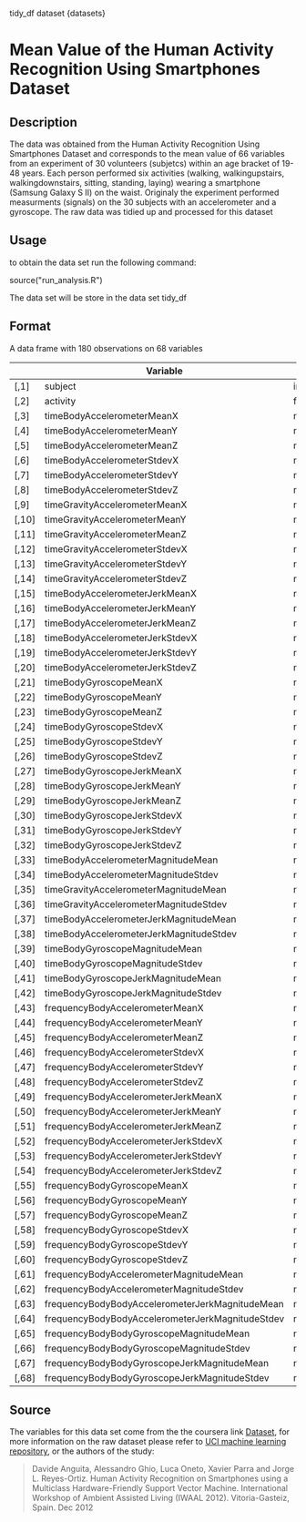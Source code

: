 tidy_df dataset {datasets}
# Mean Value of the Human Activity Recognition Using Smartphones Dataset
## Description
The data was obtained from the Human Activity Recognition Using Smartphones Dataset and corresponds to the mean value of 66 variables from an experiment of  30 volunteers (subjetcs) within an age bracket of 19-48 years. Each person performed six activities (walking, walkingupstairs, walkingdownstairs, sitting, standing, laying) wearing a smartphone (Samsung Galaxy S II) on the waist. Originaly the experiment performed measurments (signals) on the 30 subjects with an accelerometer and a gyroscope. The raw data was tidied up and processed for this dataset
## Usage
to obtain the data set run the following command:

  source("run_analysis.R")

 The data set will be store in the data set tidy_df

## Format
A data frame with  180  observations on  68  variables    

<table>
<thead>
<tr>
<th> </th>
<th>Variable</th>
<th>Type</th>
<th>Range</th>
</tr>
</thead>
<tbody>
<tr>
<td>[,1]</td>
<td>subject</td>
<td>integer</td>
<td>(1,30)</td>
</tr>
<tr>
<td>[,2]</td>
<td>activity</td>
<td>factor</td>
<td>6 factors</td>
</tr>
<tr>
<td>[,3]</td>
<td>timeBodyAccelerometerMeanX</td>
<td>numeric</td>
<td>(0.2216,0.301)</td>
</tr>
<tr>
<td>[,4]</td>
<td>timeBodyAccelerometerMeanY</td>
<td>numeric</td>
<td>(-0.0405,-0.001)</td>
</tr>
<tr>
<td>[,5]</td>
<td>timeBodyAccelerometerMeanZ</td>
<td>numeric</td>
<td>(-0.1525,-0.075)</td>
</tr>
<tr>
<td>[,6]</td>
<td>timeBodyAccelerometerStdevX</td>
<td>numeric</td>
<td>(-0.9961,0.627)</td>
</tr>
<tr>
<td>[,7]</td>
<td>timeBodyAccelerometerStdevY</td>
<td>numeric</td>
<td>(-0.9902,0.617)</td>
</tr>
<tr>
<td>[,8]</td>
<td>timeBodyAccelerometerStdevZ</td>
<td>numeric</td>
<td>(-0.9877,0.609)</td>
</tr>
<tr>
<td>[,9]</td>
<td>timeGravityAccelerometerMeanX</td>
<td>numeric</td>
<td>(-0.68,0.975)</td>
</tr>
<tr>
<td>[,10]</td>
<td>timeGravityAccelerometerMeanY</td>
<td>numeric</td>
<td>(-0.4799,0.957)</td>
</tr>
<tr>
<td>[,11]</td>
<td>timeGravityAccelerometerMeanZ</td>
<td>numeric</td>
<td>(-0.4951,0.958)</td>
</tr>
<tr>
<td>[,12]</td>
<td>timeGravityAccelerometerStdevX</td>
<td>numeric</td>
<td>(-0.9968,-0.83)</td>
</tr>
<tr>
<td>[,13]</td>
<td>timeGravityAccelerometerStdevY</td>
<td>numeric</td>
<td>(-0.9942,-0.644)</td>
</tr>
<tr>
<td>[,14]</td>
<td>timeGravityAccelerometerStdevZ</td>
<td>numeric</td>
<td>(-0.991,-0.61)</td>
</tr>
<tr>
<td>[,15]</td>
<td>timeBodyAccelerometerJerkMeanX</td>
<td>numeric</td>
<td>(0.0427,0.13)</td>
</tr>
<tr>
<td>[,16]</td>
<td>timeBodyAccelerometerJerkMeanY</td>
<td>numeric</td>
<td>(-0.0387,0.057)</td>
</tr>
<tr>
<td>[,17]</td>
<td>timeBodyAccelerometerJerkMeanZ</td>
<td>numeric</td>
<td>(-0.0675,0.038)</td>
</tr>
<tr>
<td>[,18]</td>
<td>timeBodyAccelerometerJerkStdevX</td>
<td>numeric</td>
<td>(-0.9946,0.544)</td>
</tr>
<tr>
<td>[,19]</td>
<td>timeBodyAccelerometerJerkStdevY</td>
<td>numeric</td>
<td>(-0.9895,0.355)</td>
</tr>
<tr>
<td>[,20]</td>
<td>timeBodyAccelerometerJerkStdevZ</td>
<td>numeric</td>
<td>(-0.9933,0.031)</td>
</tr>
<tr>
<td>[,21]</td>
<td>timeBodyGyroscopeMeanX</td>
<td>numeric</td>
<td>(-0.2058,0.193)</td>
</tr>
<tr>
<td>[,22]</td>
<td>timeBodyGyroscopeMeanY</td>
<td>numeric</td>
<td>(-0.2042,0.027)</td>
</tr>
<tr>
<td>[,23]</td>
<td>timeBodyGyroscopeMeanZ</td>
<td>numeric</td>
<td>(-0.0725,0.179)</td>
</tr>
<tr>
<td>[,24]</td>
<td>timeBodyGyroscopeStdevX</td>
<td>numeric</td>
<td>(-0.9943,0.268)</td>
</tr>
<tr>
<td>[,25]</td>
<td>timeBodyGyroscopeStdevY</td>
<td>numeric</td>
<td>(-0.9942,0.477)</td>
</tr>
<tr>
<td>[,26]</td>
<td>timeBodyGyroscopeStdevZ</td>
<td>numeric</td>
<td>(-0.9855,0.565)</td>
</tr>
<tr>
<td>[,27]</td>
<td>timeBodyGyroscopeJerkMeanX</td>
<td>numeric</td>
<td>(-0.1572,-0.022)</td>
</tr>
<tr>
<td>[,28]</td>
<td>timeBodyGyroscopeJerkMeanY</td>
<td>numeric</td>
<td>(-0.0768,-0.013)</td>
</tr>
<tr>
<td>[,29]</td>
<td>timeBodyGyroscopeJerkMeanZ</td>
<td>numeric</td>
<td>(-0.0925,-0.007)</td>
</tr>
<tr>
<td>[,30]</td>
<td>timeBodyGyroscopeJerkStdevX</td>
<td>numeric</td>
<td>(-0.9965,0.179)</td>
</tr>
<tr>
<td>[,31]</td>
<td>timeBodyGyroscopeJerkStdevY</td>
<td>numeric</td>
<td>(-0.9971,0.296)</td>
</tr>
<tr>
<td>[,32]</td>
<td>timeBodyGyroscopeJerkStdevZ</td>
<td>numeric</td>
<td>(-0.9954,0.193)</td>
</tr>
<tr>
<td>[,33]</td>
<td>timeBodyAccelerometerMagnitudeMean</td>
<td>numeric</td>
<td>(-0.9865,0.645)</td>
</tr>
<tr>
<td>[,34]</td>
<td>timeBodyAccelerometerMagnitudeStdev</td>
<td>numeric</td>
<td>(-0.9865,0.428)</td>
</tr>
<tr>
<td>[,35]</td>
<td>timeGravityAccelerometerMagnitudeMean</td>
<td>numeric</td>
<td>(-0.9865,0.645)</td>
</tr>
<tr>
<td>[,36]</td>
<td>timeGravityAccelerometerMagnitudeStdev</td>
<td>numeric</td>
<td>(-0.9865,0.428)</td>
</tr>
<tr>
<td>[,37]</td>
<td>timeBodyAccelerometerJerkMagnitudeMean</td>
<td>numeric</td>
<td>(-0.9928,0.434)</td>
</tr>
<tr>
<td>[,38]</td>
<td>timeBodyAccelerometerJerkMagnitudeStdev</td>
<td>numeric</td>
<td>(-0.9946,0.451)</td>
</tr>
<tr>
<td>[,39]</td>
<td>timeBodyGyroscopeMagnitudeMean</td>
<td>numeric</td>
<td>(-0.9807,0.418)</td>
</tr>
<tr>
<td>[,40]</td>
<td>timeBodyGyroscopeMagnitudeStdev</td>
<td>numeric</td>
<td>(-0.9814,0.3)</td>
</tr>
<tr>
<td>[,41]</td>
<td>timeBodyGyroscopeJerkMagnitudeMean</td>
<td>numeric</td>
<td>(-0.9973,0.088)</td>
</tr>
<tr>
<td>[,42]</td>
<td>timeBodyGyroscopeJerkMagnitudeStdev</td>
<td>numeric</td>
<td>(-0.9977,0.25)</td>
</tr>
<tr>
<td>[,43]</td>
<td>frequencyBodyAccelerometerMeanX</td>
<td>numeric</td>
<td>(-0.9952,0.537)</td>
</tr>
<tr>
<td>[,44]</td>
<td>frequencyBodyAccelerometerMeanY</td>
<td>numeric</td>
<td>(-0.989,0.524)</td>
</tr>
<tr>
<td>[,45]</td>
<td>frequencyBodyAccelerometerMeanZ</td>
<td>numeric</td>
<td>(-0.9895,0.281)</td>
</tr>
<tr>
<td>[,46]</td>
<td>frequencyBodyAccelerometerStdevX</td>
<td>numeric</td>
<td>(-0.9966,0.659)</td>
</tr>
<tr>
<td>[,47]</td>
<td>frequencyBodyAccelerometerStdevY</td>
<td>numeric</td>
<td>(-0.9907,0.56)</td>
</tr>
<tr>
<td>[,48]</td>
<td>frequencyBodyAccelerometerStdevZ</td>
<td>numeric</td>
<td>(-0.9872,0.687)</td>
</tr>
<tr>
<td>[,49]</td>
<td>frequencyBodyAccelerometerJerkMeanX</td>
<td>numeric</td>
<td>(-0.9946,0.474)</td>
</tr>
<tr>
<td>[,50]</td>
<td>frequencyBodyAccelerometerJerkMeanY</td>
<td>numeric</td>
<td>(-0.9894,0.277)</td>
</tr>
<tr>
<td>[,51]</td>
<td>frequencyBodyAccelerometerJerkMeanZ</td>
<td>numeric</td>
<td>(-0.992,0.158)</td>
</tr>
<tr>
<td>[,52]</td>
<td>frequencyBodyAccelerometerJerkStdevX</td>
<td>numeric</td>
<td>(-0.9951,0.477)</td>
</tr>
<tr>
<td>[,53]</td>
<td>frequencyBodyAccelerometerJerkStdevY</td>
<td>numeric</td>
<td>(-0.9905,0.35)</td>
</tr>
<tr>
<td>[,54]</td>
<td>frequencyBodyAccelerometerJerkStdevZ</td>
<td>numeric</td>
<td>(-0.9931,-0.006)</td>
</tr>
<tr>
<td>[,55]</td>
<td>frequencyBodyGyroscopeMeanX</td>
<td>numeric</td>
<td>(-0.9931,0.475)</td>
</tr>
<tr>
<td>[,56]</td>
<td>frequencyBodyGyroscopeMeanY</td>
<td>numeric</td>
<td>(-0.994,0.329)</td>
</tr>
<tr>
<td>[,57]</td>
<td>frequencyBodyGyroscopeMeanZ</td>
<td>numeric</td>
<td>(-0.986,0.492)</td>
</tr>
<tr>
<td>[,58]</td>
<td>frequencyBodyGyroscopeStdevX</td>
<td>numeric</td>
<td>(-0.9947,0.197)</td>
</tr>
<tr>
<td>[,59]</td>
<td>frequencyBodyGyroscopeStdevY</td>
<td>numeric</td>
<td>(-0.9944,0.646)</td>
</tr>
<tr>
<td>[,60]</td>
<td>frequencyBodyGyroscopeStdevZ</td>
<td>numeric</td>
<td>(-0.9867,0.522)</td>
</tr>
<tr>
<td>[,61]</td>
<td>frequencyBodyAccelerometerMagnitudeMean</td>
<td>numeric</td>
<td>(-0.9868,0.587)</td>
</tr>
<tr>
<td>[,62]</td>
<td>frequencyBodyAccelerometerMagnitudeStdev</td>
<td>numeric</td>
<td>(-0.9876,0.179)</td>
</tr>
<tr>
<td>[,63]</td>
<td>frequencyBodyBodyAccelerometerJerkMagnitudeMean</td>
<td>numeric</td>
<td>(-0.994,0.538)</td>
</tr>
<tr>
<td>[,64]</td>
<td>frequencyBodyBodyAccelerometerJerkMagnitudeStdev</td>
<td>numeric</td>
<td>(-0.9944,0.316)</td>
</tr>
<tr>
<td>[,65]</td>
<td>frequencyBodyBodyGyroscopeMagnitudeMean</td>
<td>numeric</td>
<td>(-0.9865,0.204)</td>
</tr>
<tr>
<td>[,66]</td>
<td>frequencyBodyBodyGyroscopeMagnitudeStdev</td>
<td>numeric</td>
<td>(-0.9815,0.237)</td>
</tr>
<tr>
<td>[,67]</td>
<td>frequencyBodyBodyGyroscopeJerkMagnitudeMean</td>
<td>numeric</td>
<td>(-0.9976,0.147)</td>
</tr>
<tr>
<td>[,68]</td>
<td>frequencyBodyBodyGyroscopeJerkMagnitudeStdev</td>
<td>numeric</td>
<td>(-0.9976,0.288)</td>
</tr>
</tbody></table>

## Source
The variables for this data set come from the the coursera link [Dataset](https://d396qusza40orc.cloudfront.net/getdata%2Fprojectfiles%2FUCI%20HAR%20Dataset.zip), for more information on the raw dataset please refer to [UCI machine learning repository](http://archive.ics.uci.edu/ml/datasets/Human+Activity+Recognition+Using+Smartphones), or the authors of the study:
> Davide Anguita, Alessandro Ghio, Luca Oneto, Xavier Parra and Jorge L. Reyes-Ortiz. Human Activity Recognition on Smartphones using a Multiclass Hardware-Friendly Support Vector Machine. International Workshop of Ambient Assisted Living (IWAAL 2012). Vitoria-Gasteiz, Spain. Dec 2012